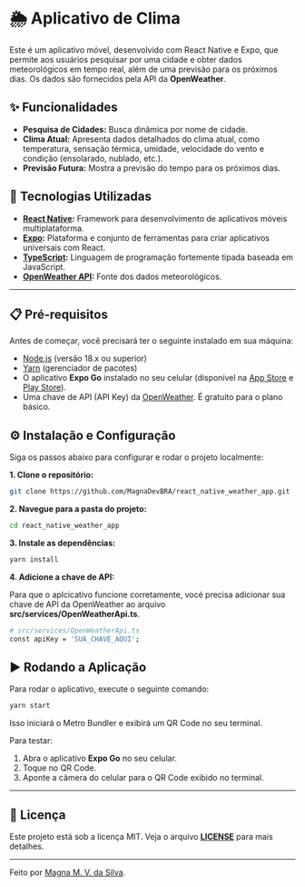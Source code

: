 # 🌦️ Aplicativo de Clima

Este é um aplicativo móvel, desenvolvido com React Native e Expo, que permite aos usuários pesquisar por uma cidade e obter dados meteorológicos em tempo real, além de uma previsão para os próximos dias. Os dados são fornecidos pela API da **OpenWeather**.

## ✨ Funcionalidades

- **Pesquisa de Cidades:** Busca dinâmica por nome de cidade.
- **Clima Atual:** Apresenta dados detalhados do clima atual, como temperatura, sensação térmica, umidade, velocidade do vento e condição (ensolarado, nublado, etc.).
- **Previsão Futura:** Mostra a previsão do tempo para os próximos dias.

## 🚀 Tecnologias Utilizadas

- **[React Native](https://reactnative.dev/docs/getting-started):** Framework para desenvolvimento de aplicativos móveis multiplataforma.
- **[Expo](https://docs.expo.dev/):** Plataforma e conjunto de ferramentas para criar aplicativos universais com React.
- **[TypeScript](https://docs.expo.dev/):** Linguagem de programação fortemente tipada baseada em JavaScript.
- **[OpenWeather API](https://openweathermap.org/api):** Fonte dos dados meteorológicos.

---

## 📋 Pré-requisitos

Antes de começar, você precisará ter o seguinte instalado em sua máquina:
- [Node.js](https://nodejs.org/en/) (versão 18.x ou superior)
- [Yarn](https://classic.yarnpkg.com/en/docs/install) (gerenciador de pacotes)
- O aplicativo **Expo Go** instalado no seu celular (disponível na [App Store](https://apps.apple.com/us/app/expo-go/id982107779) e [Play Store](https://play.google.com/store/apps/details?id=host.exp.exponent&hl=pt_BR&gl=US)).
- Uma chave de API (API Key) da [OpenWeather](https://openweathermap.org/appid). É gratuito para o plano básico.

## ⚙️ Instalação e Configuração

Siga os passos abaixo para configurar e rodar o projeto localmente:

**1. Clone o repositório:**
```bash
git clone https://github.com/MagnaDevBRA/react_native_weather_app.git 
```

**2. Navegue para a pasta do projeto:**
```bash
cd react_native_weather_app
```

**3. Instale as dependências:**
```bash
yarn install
```

**4. Adicione a chave de API:**

Para que o aplcicativo funcione corretamente, vocé precisa adicionar sua chave de API da OpenWeather ao arquivo **src/services/OpenWeatherApi.ts**.
```bash
# src/services/OpenWeatherApi.ts
const apiKey = 'SUA_CHAVE_AQUI';
```

## ▶️ Rodando a Aplicação

Para rodar o aplicativo, execute o seguinte comando:
```bash
yarn start
```
Isso iniciará o Metro Bundler e exibirá um QR Code no seu terminal.

Para testar:

1. Abra o aplicativo **Expo Go** no seu celular.
2. Toque no QR Code.
3. Aponte a câmera do celular para o QR Code exibido no terminal.

---

## 📝 Licença

Este projeto está sob a licença MIT. Veja o arquivo **[LICENSE](./LICENSE)** para mais detalhes. 

---

Feito por [Magna M. V. da Silva](https://github.com/MagnaDevBRA).

